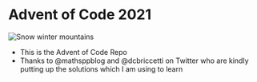 # Advent of Code 2021

![Snow winter mountains](https://cdn.pixabay.com/photo/2014/12/02/22/05/snowflakes-554635__340.jpg "Snow flakes on dark background")

- This is the Advent of Code Repo
- Thanks to @mathsppblog and @dcbriccetti on Twitter who are kindly putting up the solutions which I am using to learn
